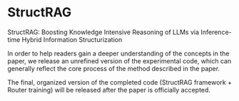 # StructRAG
StructRAG: Boosting Knowledge Intensive Reasoning of LLMs via Inference-time Hybrid Information Structurization
                      
            
       
In order to help readers gain a deeper understanding of the concepts in the paper, we release an unrefined version of the experimental code, which can generally reflect the core process of the method described in the paper.       
        
The final, organized version of the completed code (StructRAG framework + Router training) will be released after the paper is officially accepted.